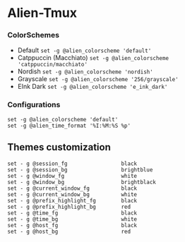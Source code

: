 # Alien-Tmux

### ColorSchemes

- Default `set -g @alien_colorscheme 'default'`
- Catppuccin (Macchiato) `set -g @alien_colorscheme 'catppuccin/macchiato'`
- Nordish `set -g @alien_colorscheme 'nordish'`
- Grayscale `set -g @alien_colorscheme '256/grayscale'`
- EInk Dark `set -g @alien_colorscheme 'e_ink_dark'`

### Configurations

```shell
set -g @alien_colorscheme 'default'
set -g @alien_time_format '%I:%M:%S %p'
```

## Themes customization

```shell
set - g @session_fg                 black
set - g @session_bg                 brightblue
set - g @window_fg                  white
set - g @window_bg                  brightblack
set - g @current_window_fg          black
set - g @current_window_bg          white
set - g @prefix_highlight_fg        black
set - g @prefix_highlight_bg        red
set - g @time_fg                    black
set - g @time_bg                    white
set - g @host_fg                    black
set - g @host_bg                    red
```
